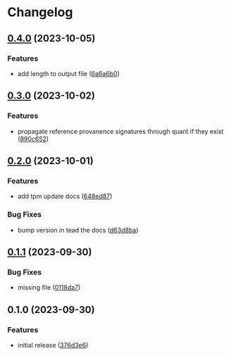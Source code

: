 # Changelog

## [0.4.0](https://github.com/COMBINE-lab/piscem-infer/compare/v0.3.0...v0.4.0) (2023-10-05)


### Features

* add length to output file ([6a6a6b0](https://github.com/COMBINE-lab/piscem-infer/commit/6a6a6b06dcc452251aee64e2a2ff413a13e68bc3))

## [0.3.0](https://github.com/COMBINE-lab/piscem-infer/compare/v0.2.0...v0.3.0) (2023-10-02)


### Features

* propagate reference provanence signatures through quant if they exist ([890c652](https://github.com/COMBINE-lab/piscem-infer/commit/890c6523e587027a3c4b811d5d0046cf3fff63d1))

## [0.2.0](https://github.com/COMBINE-lab/piscem-infer/compare/v0.1.1...v0.2.0) (2023-10-01)


### Features

* add tpm update docs ([648ed87](https://github.com/COMBINE-lab/piscem-infer/commit/648ed870d72044a9a22ae792099302b4051acedf))


### Bug Fixes

* bump version in tead the docs ([d63d8ba](https://github.com/COMBINE-lab/piscem-infer/commit/d63d8bafaae0c6ba6a5a779a448240d594fe2007))

## [0.1.1](https://github.com/COMBINE-lab/piscem-infer/compare/v0.1.0...v0.1.1) (2023-09-30)


### Bug Fixes

* missing file ([0118da7](https://github.com/COMBINE-lab/piscem-infer/commit/0118da7dc79078d313d783ab9e352f398f9b93ce))

## 0.1.0 (2023-09-30)


### Features

* initial release ([376d3e6](https://github.com/COMBINE-lab/piscem-infer/commit/376d3e650b4cd1a090ee9d64e3e82d4abc1f4aac))
